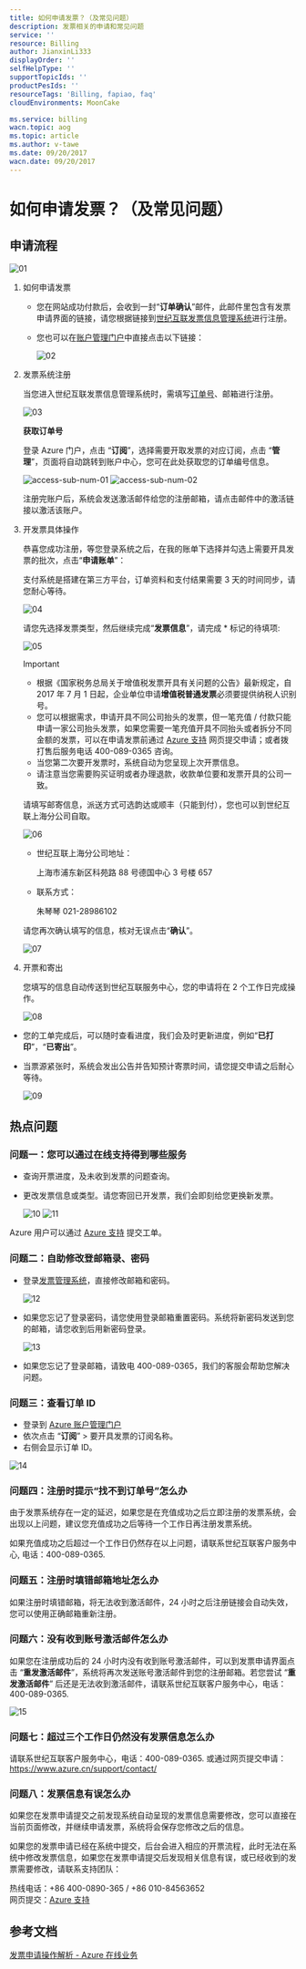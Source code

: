 ```yaml
---
title: 如何申请发票？（及常见问题）
description: 发票相关的申请和常见问题
service: ''
resource: Billing
author: JianxinLi333
displayOrder: ''
selfHelpType: ''
supportTopicIds: ''
productPesIds: ''
resourceTags: 'Billing, fapiao, faq'
cloudEnvironments: MoonCake

ms.service: billing
wacn.topic: aog
ms.topic: article
ms.author: v-tawe
ms.date: 09/20/2017
wacn.date: 09/20/2017
---
```

# 如何申请发票？（及常见问题）

## 申请流程

![01](media/aog-commerce-fapiao-process/01.png)

1. 如何申请发票

    - 您在网站成功付款后，会收到一封“**订单确认**”邮件，此邮件里包含有发票申请界面的链接，请您根据链接到[世纪互联发票信息管理系统](http://fapiao.cloud.21vianet.com/EmailAcount/Register)进行注册。
    - 您也可以在[账户管理门户](https://account.windowsazure.cn/Home/Index)中直接点击以下链接：
    
        ![02](media/aog-commerce-fapiao-process/02.png)

2. 发票系统注册

    当您进入世纪互联发票信息管理系统时，需填写[订单号](#SubID)、邮箱进行注册。
    
    ![03](media/aog-commerce-fapiao-process/03.png)

    <a id="SubID"></a>**获取订单号**
    
    登录 Azure 门户，点击 “**订阅**”，选择需要开取发票的对应订阅，点击 “**管理**”，页面将自动跳转到账户中心，您可在此处获取您的订单编号信息。

    ![access-sub-num-01](media/aog-commerce-fapiao-process/access-sub-num-01.png)
    ![access-sub-num-02](media/aog-commerce-fapiao-process/access-sub-num-02.png)

    注册完账户后，系统会发送激活邮件给您的注册邮箱，请点击邮件中的激活链接以激活该账户。

3. 开发票具体操作

    恭喜您成功注册，等您登录系统之后，在我的账单下选择并勾选上需要开具发票的批次，点击“**申请账单**”：

    支付系统是搭建在第三方平台，订单资料和支付结果需要 3 天的时间同步，请您耐心等待。

    ![04](media/aog-commerce-fapiao-process/04.png)

    请您先选择发票类型，然后继续完成“**发票信息**”，请完成 * 标记的待填项:

    ![05](media/aog-commerce-fapiao-process/05.png)

    > [!IMPORTANT]
    > - 根据《国家税务总局关于增值税发票开具有关问题的公告》最新规定，自 2017 年 7 月 1 日起，企业单位申请**增值税普通发票**必须要提供纳税人识别号。
    > - 您可以根据需求，申请开具不同公司抬头的发票，但一笔充值 / 付款只能申请一家公司抬头发票，如果您需要一笔充值开具不同抬头或者拆分不同金额的发票，可以在申请发票前通过 [Azure 支持](https://www.azure.cn/support/contact/) 网页提交申请；或者拨打售后服务电话 400-089-0365 咨询。
    > - 当您第二次要开发票时，系统自动为您呈现上次开票信息。
    > - 请注意当您需要购买证明或者办理退款，收款单位要和发票开具的公司一致。

    请填写邮寄信息，派送方式可选韵达或顺丰（只能到付），您也可以到世纪互联上海分公司自取。

    ![06](media/aog-commerce-fapiao-process/06.png)

    - 世纪互联上海分公司地址：

        上海市浦东新区科苑路 88 号德国中心 3 号楼 657

    - 联系方式：

        朱琴琴 021-28986102

    请您再次确认填写的信息，核对无误点击“**确认**”。

    ![07](media/aog-commerce-fapiao-process/07.png)

4. 开票和寄出
    
    您填写的信息自动传送到世纪互联服务中心，您的申请将在 2 个工作日完成操作。

    ![08](media/aog-commerce-fapiao-process/08.png)

- 您的工单完成后，可以随时查看进度，我们会及时更新进度，例如“**已打印**”，“**已寄出**”。
- 当票源紧张时，系统会发出公告并告知预计寄票时间，请您提交申请之后耐心等待。

    ![09](media/aog-commerce-fapiao-process/09.png)

## 热点问题

### 问题一：您可以通过在线支持得到哪些服务

- 查询开票进度，及未收到发票的问题查询。
- 更改发票信息或类型。请您寄回已开发票，我们会即刻给您更换新发票。

    ![10](media/aog-commerce-fapiao-process/10.png)
    ![11](media/aog-commerce-fapiao-process/11.png)

Azure 用户可以通过 [Azure 支持](https://www.azure.cn/support/contact/) 提交工单。

### 问题二：自助修改登邮箱录、密码

- 登录[发票管理系统](http://fapiao.cloud.21vianet.com/EmailAcount/LoginView)，直接修改邮箱和密码。

    ![12](media/aog-commerce-fapiao-process/12.png)

- 如果您忘记了登录密码，请您使用登录邮箱重置密码。系统将新密码发送到您的邮箱，请您收到后用新密码登录。

    ![13](media/aog-commerce-fapiao-process/13.png)

- 如果您忘记了登录邮箱，请致电 400-089-0365，我们的客服会帮助您解决问题。

### 问题三：查看订单 ID

- 登录到 [Azure 账户管理门户](https://account.windowsazure.cn)
- 依次点击 “**订阅**” > 要开具发票的订阅名称。
- 右侧会显示订单 ID。

![14](media/aog-commerce-fapiao-process/14.png)

### 问题四：注册时提示“**找不到订单号**”怎么办

由于发票系统存在一定的延迟，如果您是在充值成功之后立即注册的发票系统，会出现以上问题，建议您充值成功之后等待一个工作日再注册发票系统。

如果充值成功之后超过一个工作日仍然存在以上问题，请联系世纪互联客户服务中心, 电话：400-089-0365.

### 问题五：注册时填错邮箱地址怎么办

如果注册时填错邮箱，将无法收到激活邮件，24 小时之后注册链接会自动失效，您可以使用正确邮箱重新注册。

### 问题六：没有收到账号激活邮件怎么办

如果您在注册成功后的 24 小时内没有收到账号激活邮件，可以到发票申请界面点击 “**重发激活邮件**”，系统将再次发送账号激活邮件到您的注册邮箱。若您尝试 “**重发激活邮件**” 后还是无法收到激活邮件，请联系世纪互联客户服务中心，电话：400-089-0365.

![15](media/aog-commerce-fapiao-process/15.png)

### 问题七：超过三个工作日仍然没有发票信息怎么办

请联系世纪互联客户服务中心，电话：400-089-0365. 或通过网页提交申请：https://www.azure.cn/support/contact/

### 问题八：发票信息有误怎么办

如果您在发票申请提交之前发现系统自动呈现的发票信息需要修改，您可以直接在当前页面修改，并继续申请发票，系统将会保存您修改之后的信息。

如果您的发票申请已经在系统中提交，后台会进入相应的开票流程，此时无法在系统中修改发票信息，如果您在发票申请提交后发现相关信息有误，或已经收到的发票需要修改，请联系支持团队：

热线电话：+86 400-0890-365 / +86 010-84563652<br>
网页提交：[Azure 支持](https://www.azure.cn/support/contact/)

## 参考文档

[发票申请操作解析 - Azure 在线业务](https://www.azure.cn/pricing/billing/azure-fapiao-process/)